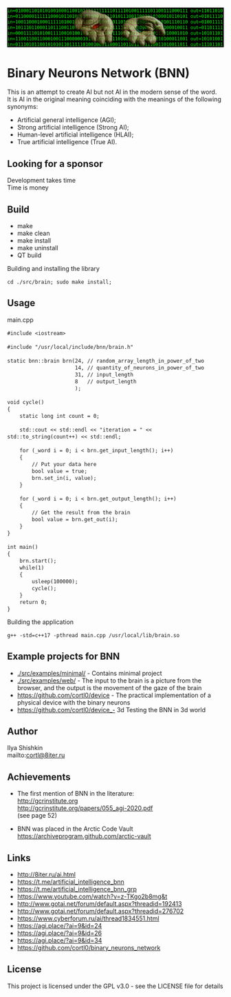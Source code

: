 ![](img.png)
# Binary Neurons Network (BNN)
This is an attempt to create AI but not AI in the modern sense of the word.  
It is AI in the original meaning coinciding with the meanings of the following synonyms:  
- Artificial general intelligence (AGI);  
- Strong artificial intelligence (Strong AI);  
- Human-level artificial intelligence (HLAI);  
- True artificial intelligence (True AI).

## Looking for a sponsor
Development takes time  
Time is money

## Build
- make
- make clean
- make install
- make uninstall
- QT build

Building and installing the library
```
cd ./src/brain; sudo make install;
```

## Usage

main.cpp
```
#include <iostream>

#include "/usr/local/include/bnn/brain.h"

static bnn::brain brn(24, // random_array_length_in_power_of_two
                      14, // quantity_of_neurons_in_power_of_two
                      31, // input_length
                      8   // output_length
                      );

void cycle()
{
    static long int count = 0;

    std::cout << std::endl << "iteration = " << std::to_string(count++) << std::endl;

    for (_word i = 0; i < brn.get_input_length(); i++)
    {
        // Put your data here
        bool value = true;
        brn.set_in(i, value);
    }

    for (_word i = 0; i < brn.get_output_length(); i++)
    {
        // Get the result from the brain
        bool value = brn.get_out(i);
    }
}

int main()
{
    brn.start();
    while(1)
    {
        usleep(100000);
        cycle();
    }
    return 0;
}
```

Building the application
```
g++ -std=c++17 -pthread main.cpp /usr/local/lib/brain.so
```

## Example projects for BNN
- [./src/examples/minimal/](../master/src/examples/minimal/) - Contains minimal project  
- [./src/examples/web/](../master/src/examples/web/) - The input to the brain is a picture from the browser, and the output is the movement of the gaze of the brain  
- https://github.com/cortl0/device - The practical implementation of a physical device with the binary neurons  
- https://github.com/cortl0/device_- 3d Testing the BNN in 3d world

## Author
Ilya Shishkin  
mailto:cortl@8iter.ru

## Achievements
- The first mention of BNN in the literature:  
http://gcrinstitute.org  
http://gcrinstitute.org/papers/055_agi-2020.pdf  
(see page 52)

- BNN was placed in the Arctic Code Vault  
https://archiveprogram.github.com/arctic-vault

## Links
- http://8iter.ru/ai.html
- https://t.me/artificial_intelligence_bnn
- https://t.me/artificial_intelligence_bnn_grp
- https://www.youtube.com/watch?v=z-TKgo2b8mg&t
- http://www.gotai.net/forum/default.aspx?threadid=192413
- http://www.gotai.net/forum/default.aspx?threadid=276702
- https://www.cyberforum.ru/ai/thread1834551.html
- https://agi.place/?ai=9&id=24
- https://agi.place/?ai=9&id=26
- https://agi.place/?ai=9&id=34
- https://github.com/cortl0/binary_neurons_network

## License
This project is licensed under the GPL v3.0 - see the LICENSE file for details

